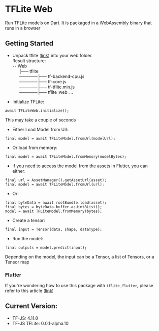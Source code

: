 # TFLite Web
Run TFLite models on Dart. It is packaged in a WebAssembly binary that runs in a browser

## Getting Started
+ Unpack tflite ([link](https://github.com/hoomanmmd/tflite-web/releases/download/0.2.0/tflite.zip)) into your web folder. \
  Result structure:\
  -- Web\
  &#8197; &emsp14;&#8197; &emsp14;├── tflite\
  &#8197; &emsp14;&#8197; &emsp14;──────├── tf-backend-cpu.js\
  &#8197; &emsp14;&#8197; &emsp14;──────├── tf-core.js\
  &#8197; &emsp14;&#8197; &emsp14;──────├── tf-tflite.min.js\
  &#8197; &emsp14;&#8197; &emsp14;──────├── tflite_web_...

+ Initialize TFLite:
```
await TFLiteWeb.initialize();
```
This may take a couple of seconds
+ Either Load Model from Url:
```
final model = await TFLiteModel.fromUrl(modelUrl);
```
+ Or load from memory:
```
final model = await TFLiteModel.fromMemory(modelBytes);
```
+ If you need to access the model from the assets in Flutter, you can either:
```
final url = AssetManager().getAssetUrl(asset);
final model = await TFLiteModel.fromUrl(url);
```
+ Or:
```
final byteData = await rootBundle.load(asset);
final bytes = byteData.buffer.asUint8List();
model = await TFLiteModel.fromMemory(bytes);
```
+ Create a tensor:
```
final input = Tensor(data, shape, dataType);
```
+ Run the model:
```
final outputs = model.predict(input);
```
Depending on the model, the input can be a Tensor, a list of Tensors, or a Tensor map

### Flutter
If you're wondering how to use this package with `tflite_flutter`, please refer to this article ([link](https://medium.com/@hoomanmmd/run-tflite-on-web-alongside-mobile-bdef67b36ea4))

## Current Version:
+ TF-JS: 4.11.0
+ TF-JS TFLite: 0.0.1-alpha.10
